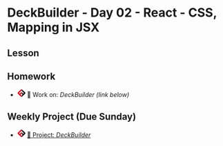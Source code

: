 # DeckBuilder - Day 02 - React - CSS, Mapping in JSX

## Lesson
<!-- - ![FSA](/logo.png) [💼 Career Success]() -->
<!-- - ![FSA](/logo.png) [📺 Lecture]() -->
<!-- - ![FSA](/logo.png) [👾 Demo Code - JS](src/index.js) -->

## Homework
- ![FSA](/logo.png) 🔬 Work on: *DeckBuilder (link below)*

## Weekly Project (Due Sunday)
- ![FSA](/logo.png) [🔬 Project: *DeckBuilder*](https://learn.fullstackacademy.com/workshop/5ec67dd7f1b3f90004b25e20/landing)
